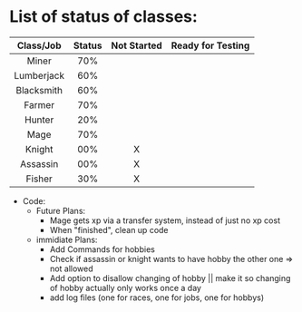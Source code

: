 # List of status of classes:
| Class/Job  | Status | Not Started | Ready for Testing |
| :-------:  | :----: | :---------: | :---------------: |
| Miner      | 70% |   |   | X |
| Lumberjack | 60% |   |   | X |
| Blacksmith | 60% |   |   | X |
| Farmer     | 70% |   |   | X |
| Hunter     | 20% |   |   |   |
| Mage       | 70% |   |   | X |
| Knight     | 00% | X |   |   |
| Assassin   | 00% | X |   |   |
| Fisher     | 30% | X |   | X |


- Code:
  - Future Plans:
    - Mage gets xp via a transfer system, instead of just no xp cost
    - When "finished", clean up code
  - immidiate Plans:
    - Add Commands for hobbies
    - Check if assassin or knight wants to have hobby the other one => not allowed
    - Add option to disallow changing of hobby || make it so changing of hobby actually only works once a day
    - add log files (one for races, one for jobs, one for hobbys)
